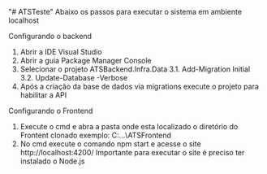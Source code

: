 "# ATSTeste" 
Abaixo os passos para executar o sistema em ambiente localhost

Configurando o backend
1.  Abrir a IDE Visual Studio 
2.  Abrir a guia Package Manager Console
3. Selecionar o projeto ATSBackend.Infra.Data
  3.1.  Add-Migration Initial
  3.2.  Update-Database -Verbose
4.  Após a criação da base de dados via migrations execute o projeto para habilitar a API

Configurando o Frontend
1. Execute o cmd e abra a pasta onde esta localizado o diretório do Frontent clonado exemplo:  C:\...\ATSFrontend
2. No cmd execute o comando npm start e acesse o site http://localhost:4200/ 
Importante para executar o site é preciso ter instalado o Node.js
